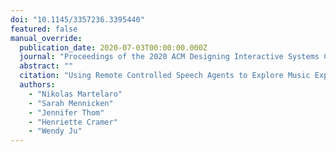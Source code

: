 ```yaml
---
doi: "10.1145/3357236.3395440"
featured: false
manual_override:
  publication_date: 2020-07-03T00:00:00.000Z
  journal: "Proceedings of the 2020 ACM Designing Interactive Systems Conference"
  abstract: ""
  citation: "Using Remote Controlled Speech Agents to Explore Music Experience in Context (2020)"
  authors:
    - "Nikolas Martelaro"
    - "Sarah Mennicken"
    - "Jennifer Thom"
    - "Henriette Cramer"
    - "Wendy Ju"
---
```


<!-- You can add additional content about this publication here if needed -->
